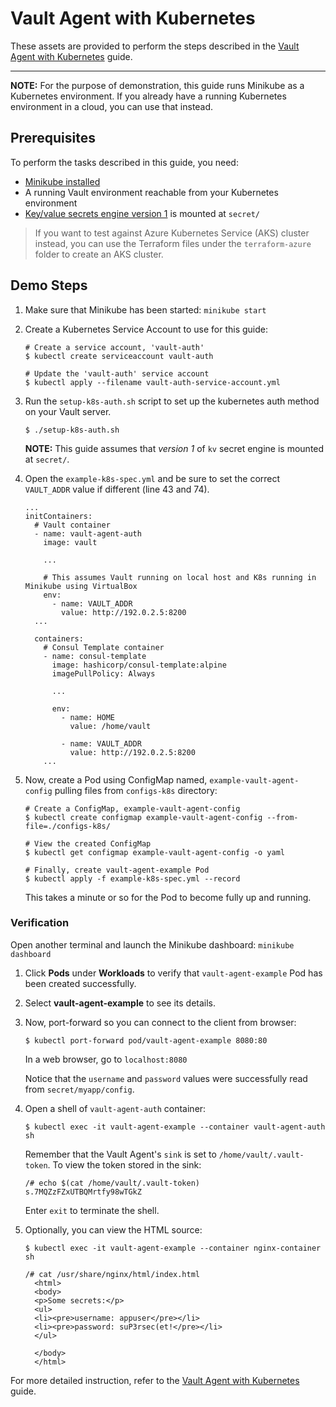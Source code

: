 # Vault Agent with Kubernetes

These assets are provided to perform the steps described in the [Vault Agent with Kubernetes](https://learn.hashicorp.com/vault/identity-access-management/vault-agent-k8s) guide.

---

**NOTE:** For the purpose of demonstration, this guide runs Minikube as a
Kubernetes environment. If you already have a running Kubernetes environment
in a cloud, you can use that instead.

## Prerequisites

To perform the tasks described in this guide, you need:

- [Minikube installed](https://kubernetes.io/docs/tasks/tools/install-minikube/)
- A running Vault environment reachable from your Kubernetes environment
- [Key/value secrets engine version 1](https://www.vaultproject.io/docs/secrets/kv/kv-v1.html) is mounted at `secret/`

> If you want to test against Azure Kubernetes Service (AKS) cluster instead, you can use the Terraform files under the `terraform-azure` folder to create an AKS cluster.

## Demo Steps

1. Make sure that Minikube has been started: `minikube start`

1. Create a Kubernetes Service Account to use for this guide:

    ```shell
    # Create a service account, 'vault-auth'
    $ kubectl create serviceaccount vault-auth

    # Update the 'vault-auth' service account
    $ kubectl apply --filename vault-auth-service-account.yml
    ```

1.  Run the `setup-k8s-auth.sh` script to set up the kubernetes auth method on your Vault server.

    ```plaintext
    $ ./setup-k8s-auth.sh
    ```

    **NOTE:** This guide assumes that _version 1_ of `kv` secret engine is mounted at `secret/`.

1. Open the `example-k8s-spec.yml` and be sure to set the correct `VAULT_ADDR` value if different (line 43 and 74).

    ```plaintext
    ...
    initContainers:
      # Vault container
      - name: vault-agent-auth
        image: vault

        ...

        # This assumes Vault running on local host and K8s running in Minikube using VirtualBox
        env:
          - name: VAULT_ADDR
            value: http://192.0.2.5:8200
      ...

      containers:
        # Consul Template container
        - name: consul-template
          image: hashicorp/consul-template:alpine
          imagePullPolicy: Always

          ...

          env:
            - name: HOME
              value: /home/vault

            - name: VAULT_ADDR
              value: http://192.0.2.5:8200
        ...
    ```

1. Now, create a Pod using ConfigMap named, `example-vault-agent-config` pulling files from `configs-k8s` directory:

    ```shell
    # Create a ConfigMap, example-vault-agent-config
    $ kubectl create configmap example-vault-agent-config --from-file=./configs-k8s/

    # View the created ConfigMap
    $ kubectl get configmap example-vault-agent-config -o yaml

    # Finally, create vault-agent-example Pod
    $ kubectl apply -f example-k8s-spec.yml --record
    ```

    This takes a minute or so for the Pod to become fully up and running.


### Verification

Open another terminal and launch the Minikube dashboard: `minikube dashboard`

1. Click **Pods** under **Workloads** to verify that `vault-agent-example` Pod has
been created successfully.

1. Select **vault-agent-example** to see its details.

1. Now, port-forward so you can connect to the client from browser:

    ```plaintext
    $ kubectl port-forward pod/vault-agent-example 8080:80
    ```

    In a web browser, go to `localhost:8080`


    Notice that the `username` and `password` values were successfully read from
    `secret/myapp/config`.

1. Open a shell of `vault-agent-auth` container:

    ```plaintext
    $ kubectl exec -it vault-agent-example --container vault-agent-auth sh
    ```

    Remember that the Vault Agent's `sink` is set to `/home/vault/.vault-token`.
    To view the token stored in the sink:

    ```plaintext
    /# echo $(cat /home/vault/.vault-token)
    s.7MQZzFZxUTBQMrtfy98wTGkZ
    ```

    Enter `exit` to terminate the shell.

1. Optionally, you can view the HTML source:

    ```plaintext
    $ kubectl exec -it vault-agent-example --container nginx-container sh

    /# cat /usr/share/nginx/html/index.html
      <html>
      <body>
      <p>Some secrets:</p>
      <ul>
      <li><pre>username: appuser</pre></li>
      <li><pre>password: suP3rsec(et!</pre></li>
      </ul>

      </body>
      </html>
    ```

For more detailed instruction, refer to the [Vault Agent with Kubernetes](https://deploy-preview-290--hashicorp-learn.netlify.com/vault/identity-access-management/vault-agent-k8s) guide.

